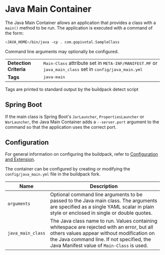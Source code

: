 # Java Main Container
The Java Main Container allows an application that provides a class with a `main()` method to be run.  The application is executed with a command of the form:

```bash
<JAVA_HOME>/bin/java -cp . com.gopivotal.SampleClass
```

Command line arguments may optionally be configured.

<table>
  <tr>
    <td><strong>Detection Criteria</strong></td><td><tt>Main-Class</tt> attribute set in <tt>META-INF/MANIFEST.MF</tt> or <tt>java_main_class</tt> set in <tt>config/java_main.yml<tt></td>
  </tr>
  <tr>
    <td><strong>Tags</strong></td>
    <td><tt>java-main</tt></td>
  </tr>
</table>
Tags are printed to standard output by the buildpack detect script

## Spring Boot

If the main class is Spring Boot's `JarLauncher`, `PropertiesLauncher` or `WarLauncher`, the Java Main Container adds a `--server.port` argument to the command so that the application uses the correct port.
## Configuration
For general information on configuring the buildpack, refer to [Configuration and Extension][].

The container can be configured by creating or modifying the `config/java_main.yml` file in the buildpack fork.

| Name | Description
| ---- | -----------
| `arguments` | Optional command line arguments to be passed to the Java main class. The arguments are specified as a single YAML scalar in plain style or enclosed in single or double quotes.
| `java_main_class` | The Java class name to run. Values containing whitespace are rejected with an error, but all others values appear without modification on the Java command line.  If not specified, the Java Manifest value of `Main-Class` is used.

[Configuration and Extension]: ../README.md#configuration-and-extension
